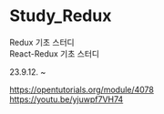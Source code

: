 # Study_Redux

Redux 기초 스터디<br>
React-Redux 기초 스터디

23.9.12. ~

https://opentutorials.org/module/4078<br>
https://youtu.be/yjuwpf7VH74
